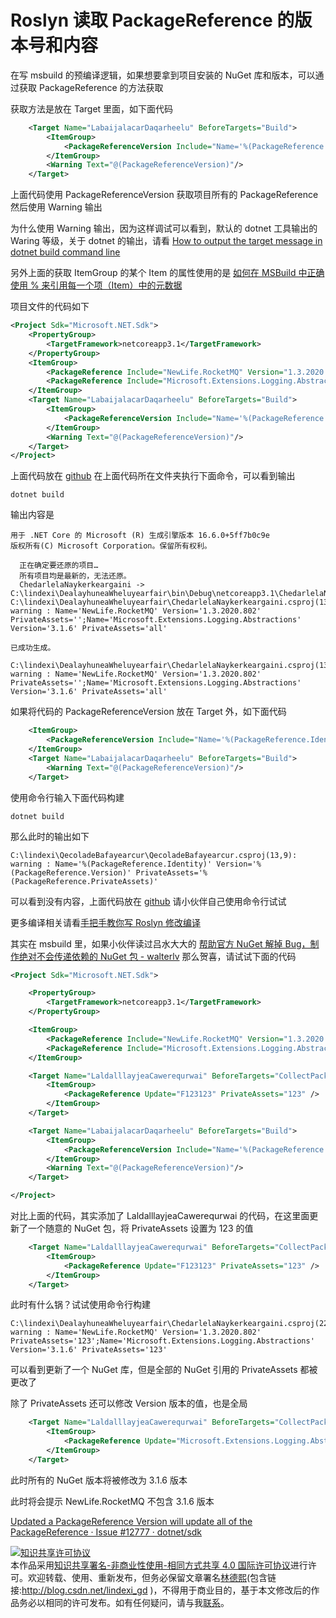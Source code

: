 # Roslyn 读取 PackageReference 的版本号和内容

在写 msbuild 的预编译逻辑，如果想要拿到项目安装的 NuGet 库和版本，可以通过获取 PackageReference 的方法获取

<!--more-->
<!-- CreateTime:2020/8/5 16:12:49 -->



获取方法是放在 Target 里面，如下面代码

```xml
    <Target Name="LabaijalacarDaqarheelu" BeforeTargets="Build">
        <ItemGroup>
            <PackageReferenceVersion Include="Name='%(PackageReference.Identity)' Version='%(PackageReference.Version)' PrivateAssets='%(PackageReference.PrivateAssets)'"></PackageReferenceVersion>
        </ItemGroup>
        <Warning Text="@(PackageReferenceVersion)"/>
    </Target>
```

上面代码使用 PackageReferenceVersion 获取项目所有的 PackageReference 然后使用 Warning 输出

为什么使用 Warning 输出，因为这样调试可以看到，默认的 dotnet 工具输出的 Waring 等级，关于 dotnet 的输出，请看 [How to output the target message in dotnet build command line](https://blog.lindexi.com/post/How-to-output-the-target-message-in-dotnet-build-command-line.html)

另外上面的获取 ItemGroup 的某个 Item 的属性使用的是 [如何在 MSBuild 中正确使用 % 来引用每一个项（Item）中的元数据](https://blog.walterlv.com/post/how-to-reference-msbuild-item-metadata.html)

项目文件的代码如下

```xml
<Project Sdk="Microsoft.NET.Sdk">
    <PropertyGroup>
        <TargetFramework>netcoreapp3.1</TargetFramework>
    </PropertyGroup>
    <ItemGroup>
        <PackageReference Include="NewLife.RocketMQ" Version="1.3.2020.802" />
        <PackageReference Include="Microsoft.Extensions.Logging.Abstractions" Version="3.1.6" PrivateAssets="all"></PackageReference>
    </ItemGroup>
    <Target Name="LabaijalacarDaqarheelu" BeforeTargets="Build">
        <ItemGroup>
            <PackageReferenceVersion Include="Name='%(PackageReference.Identity)' Version='%(PackageReference.Version)' PrivateAssets='%(PackageReference.PrivateAssets)'"></PackageReferenceVersion>
        </ItemGroup>
        <Warning Text="@(PackageReferenceVersion)"/>
    </Target>
</Project>
```

上面代码放在 [github](https://github.com/lindexi/lindexi_gd/tree/63498da1cd6ae26ed3983bc9fc684fbfbed23e6b/DealayhuneaWheluyearfair) 在上面代码所在文件夹执行下面命令，可以看到输出

```
dotnet build
```

输出内容是

```
用于 .NET Core 的 Microsoft (R) 生成引擎版本 16.6.0+5ff7b0c9e
版权所有(C) Microsoft Corporation。保留所有权利。

  正在确定要还原的项目…
  所有项目均是最新的，无法还原。
  ChedarlelaNaykerkeargaini -> C:\lindexi\DealayhuneaWheluyearfair\bin\Debug\netcoreapp3.1\ChedarlelaNaykerkeargaini.dll
C:\lindexi\DealayhuneaWheluyearfair\ChedarlelaNaykerkeargaini.csproj(13,9): warning : Name='NewLife.RocketMQ' Version='1.3.2020.802' PrivateAssets='';Name='Microsoft.Extensions.Logging.Abstractions' Version='3.1.6' PrivateAssets='all'

已成功生成。

C:\lindexi\DealayhuneaWheluyearfair\ChedarlelaNaykerkeargaini.csproj(13,9): warning : Name='NewLife.RocketMQ' Version='1.3.2020.802' PrivateAssets='';Name='Microsoft.Extensions.Logging.Abstractions' Version='3.1.6' PrivateAssets='all'
```



如果将代码的 PackageReferenceVersion 放在 Target 外，如下面代码

```xml
    <ItemGroup>
        <PackageReferenceVersion Include="Name='%(PackageReference.Identity)' Version='%(PackageReference.Version)' PrivateAssets='%(PackageReference.PrivateAssets)'"></PackageReferenceVersion>
    </ItemGroup>
    <Target Name="LabaijalacarDaqarheelu" BeforeTargets="Build">
        <Warning Text="@(PackageReferenceVersion)"/>
    </Target>
```

使用命令行输入下面代码构建

```
dotnet build
```

那么此时的输出如下

```
C:\lindexi\QecoladeBafayearcur\QecoladeBafayearcur.csproj(13,9): warning : Name='%(PackageReference.Identity)' Version='%(PackageReference.Version)' PrivateAssets='%(PackageReference.PrivateAssets)'
```

可以看到没有内容，上面代码放在 [github](https://github.com/lindexi/lindexi_gd/tree/63498da1cd6ae26ed3983bc9fc684fbfbed23e6b/QecoladeBafayearcur) 请小伙伴自己使用命令行试试

更多编译相关请看[手把手教你写 Roslyn 修改编译](https://blog.lindexi.com/post/roslyn.html )

其实在 msbuild 里，如果小伙伴读过吕水大大的 [帮助官方 NuGet 解掉 Bug，制作绝对不会传递依赖的 NuGet 包 - walterlv](https://blog.walterlv.com/post/prevent-nuget-package-been-depended.html ) 那么贺喜，请试试下面的代码

```xml
<Project Sdk="Microsoft.NET.Sdk">

    <PropertyGroup>
        <TargetFramework>netcoreapp3.1</TargetFramework>
    </PropertyGroup>

    <ItemGroup>
        <PackageReference Include="NewLife.RocketMQ" Version="1.3.2020.802" />
        <PackageReference Include="Microsoft.Extensions.Logging.Abstractions" Version="3.1.6" PrivateAssets="all"></PackageReference>
    </ItemGroup>

    <Target Name="LaldalllayjeaCawerequrwai" BeforeTargets="CollectPackageReferences">
        <ItemGroup>
            <PackageReference Update="F123123" PrivateAssets="123" />
        </ItemGroup>
    </Target>

    <Target Name="LabaijalacarDaqarheelu" BeforeTargets="Build">
        <ItemGroup>
            <PackageReferenceVersion Include="Name='%(PackageReference.Identity)' Version='%(PackageReference.Version)' PrivateAssets='%(PackageReference.PrivateAssets)'"></PackageReferenceVersion>
        </ItemGroup>
        <Warning Text="@(PackageReferenceVersion)"/>
    </Target>

</Project>
```

对比上面的代码，其实添加了 LaldalllayjeaCawerequrwai 的代码，在这里面更新了一个随意的 NuGet 包，将 PrivateAssets 设置为 123 的值

```xml
    <Target Name="LaldalllayjeaCawerequrwai" BeforeTargets="CollectPackageReferences">
        <ItemGroup>
            <PackageReference Update="F123123" PrivateAssets="123" />
        </ItemGroup>
    </Target>
```

此时有什么锅？试试使用命令行构建

```
C:\lindexi\DealayhuneaWheluyearfair\ChedarlelaNaykerkeargaini.csproj(22,9): warning : Name='NewLife.RocketMQ' Version='1.3.2020.802' PrivateAssets='123';Name='Microsoft.Extensions.Logging.Abstractions' Version='3.1.6' PrivateAssets='123'
```

可以看到更新了一个 NuGet 库，但是全部的 NuGet 引用的 PrivateAssets 都被更改了

除了 PrivateAssets 还可以修改 Version 版本的值，也是全局

```xml
    <Target Name="LaldalllayjeaCawerequrwai" BeforeTargets="CollectPackageReferences">
        <ItemGroup>
            <PackageReference Update="Microsoft.Extensions.Logging.Abstractions" Version="3.1.6" PrivateAssets="123" />
        </ItemGroup>
    </Target>
```

此时所有的 NuGet 版本将被修改为 3.1.6 版本

此时将会提示 NewLife.RocketMQ 不包含 3.1.6 版本

[Updated a PackageReference Version will update all of the PackageReference · Issue #12777 · dotnet/sdk](https://github.com/dotnet/sdk/issues/12777 )

<a rel="license" href="http://creativecommons.org/licenses/by-nc-sa/4.0/"><img alt="知识共享许可协议" style="border-width:0" src="https://i.creativecommons.org/l/by-nc-sa/4.0/88x31.png" /></a><br />本作品采用<a rel="license" href="http://creativecommons.org/licenses/by-nc-sa/4.0/">知识共享署名-非商业性使用-相同方式共享 4.0 国际许可协议</a>进行许可。欢迎转载、使用、重新发布，但务必保留文章署名[林德熙](http://blog.csdn.net/lindexi_gd)(包含链接:http://blog.csdn.net/lindexi_gd )，不得用于商业目的，基于本文修改后的作品务必以相同的许可发布。如有任何疑问，请与我[联系](mailto:lindexi_gd@163.com)。
